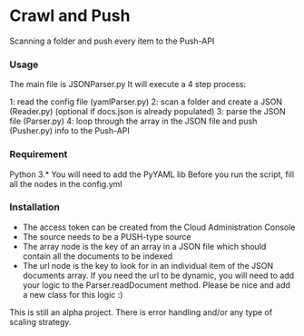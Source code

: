 # Crawl and Push

Scanning a folder and push every item to the Push-API

### Usage

The main file is JSONParser.py
It will execute a 4 step process:

1: read the config file (yamlParser.py)
2: scan a folder and create a JSON (Reader.py) (optional if docs.json is already populated)
3: parse the JSON file (Parser.py)
4: loop through the array in the JSON file and push (Pusher.py) info to the Push-API

### Requirement

Python 3.*
You will need to add the PyYAML lib
Before you run the script, fill all the nodes in the config.yml

### Installation

* The access token can be created from the Cloud Administration Console
* The source needs to be a PUSH-type source
* The array node is the key of an array in a JSON file which should contain all the documents to be indexed
* The url node is the key to look for in an individual item of the JSON documents array. If you need the url to be dynamic, you will need to add your logic to the Parser.readDocument method. Please be nice and add a new class for this logic :)

This is still an alpha project. There is error handling and/or any type of scaling strategy.
